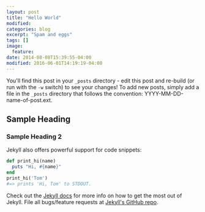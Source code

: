 ```yaml
---
layout: post
title: "Hello World"
modified:
categories: blog
excerpt: "Spam and eggs"
tags: []
image:
  feature:
date: 2014-08-08T15:39:55-04:00
modified: 2016-06-01T14:19:19-04:00
---
```


You'll find this post in your `_posts` directory - edit this post and re-build (or run with the `-w` switch) to see your changes!
To add new posts, simply add a file in the `_posts` directory that follows the convention: YYYY-MM-DD-name-of-post.ext.

## Sample Heading

### Sample Heading 2

Jekyll also offers powerful support for code snippets:

```ruby
def print_hi(name)
  puts "Hi, #{name}"
end
print_hi('Tom')
#=> prints 'Hi, Tom' to STDOUT.
```

Check out the [Jekyll docs][jekyll] for more info on how to get the most out of Jekyll. File all bugs/feature requests at [Jekyll's GitHub repo][jekyll-gh].

[jekyll-gh]: https://github.com/jekyll/jekyll
[jekyll]:    http://jekyllrb.com
